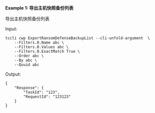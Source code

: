 **Example 1: 导出主机快照备份列表**

导出主机快照备份列表

Input: 

```
tccli cwp ExportRansomDefenseBackupList --cli-unfold-argument  \
    --Filters.0.Name abc \
    --Filters.0.Values abc \
    --Filters.0.ExactMatch True \
    --Order abc \
    --By abc \
    --Quuid abc
```

Output: 
```
{
    "Response": {
        "TaskId": "123",
        "RequestId": "123123"
    }
}
```

